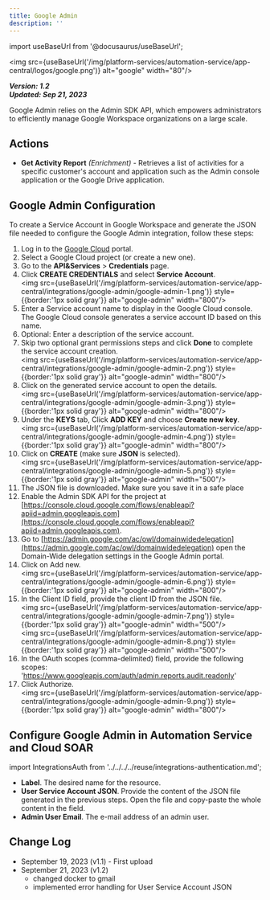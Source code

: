 ```yaml
---
title: Google Admin
description: ''
---
```

import useBaseUrl from '@docusaurus/useBaseUrl';

<img src={useBaseUrl('/img/platform-services/automation-service/app-central/logos/google.png')} alt="google" width="80"/>

***Version: 1.2  
Updated: Sep 21, 2023***

Google Admin relies on the Admin SDK API, which empowers administrators to efficiently manage Google Workspace organizations on a large scale.

## Actions

* **Get Activity Report** *(Enrichment)* - Retrieves a list of activities for a specific customer's account and application such as the Admin console application or the Google Drive application.

## Google Admin Configuration

To create a Service Account in Google Workspace and generate the JSON file needed to configure the Google Admin integration, follow these steps:

1. Log in to the [Google Cloud](https://console.cloud.google.com) portal.
2. Select a Google Cloud project (or create a new one).
3. Go to the **API&Services** > **Credentials** page.
4. Click **CREATE CREDENTIALS** and select **Service Account**. <br/><img src={useBaseUrl('/img/platform-services/automation-service/app-central/integrations/google-admin/google-admin-1.png')} style={{border:'1px solid gray'}} alt="google-admin" width="800"/>
5. Enter a Service account name to display in the Google Cloud console. The Google Cloud console generates a service account ID based on this name.
6. Optional: Enter a description of the service account.
7. Skip two optional grant permissions steps and click **Done** to complete the service account creation. <br/><img src={useBaseUrl('/img/platform-services/automation-service/app-central/integrations/google-admin/google-admin-2.png')} style={{border:'1px solid gray'}} alt="google-admin" width="800"/>
8. Click on the generated service account to open the details. <br/><img src={useBaseUrl('/img/platform-services/automation-service/app-central/integrations/google-admin/google-admin-3.png')} style={{border:'1px solid gray'}} alt="google-admin" width="800"/>
9. Under the **KEYS** tab, Click **ADD KEY** and choose **Create new key**. <br/><img src={useBaseUrl('/img/platform-services/automation-service/app-central/integrations/google-admin/google-admin-4.png')} style={{border:'1px solid gray'}} alt="google-admin" width="800"/>
10. Click on **CREATE** (make sure **JSON** is selected).  <br/><img src={useBaseUrl('/img/platform-services/automation-service/app-central/integrations/google-admin/google-admin-5.png')} style={{border:'1px solid gray'}} alt="google-admin" width="500"/>
11. The JSON file is downloaded. Make sure you save it in a safe place
12. Enable the Admin SDK API for the project at [https://console.cloud.google.com/flows/enableapi?apiid=admin.googleapis.com](https://console.cloud.google.com/flows/enableapi?apiid=admin.googleapis.com).
13. Go to [https://admin.google.com/ac/owl/domainwidedelegation](https://admin.google.com/ac/owl/domainwidedelegation) open the Domain-Wide delegation settings in the Google Admin portal.
14. Click on Add new. <br/><img src={useBaseUrl('/img/platform-services/automation-service/app-central/integrations/google-admin/google-admin-6.png')} style={{border:'1px solid gray'}} alt="google-admin" width="800"/>
15. In the Client ID field, provide the client ID from the JSON file. <br/><img src={useBaseUrl('/img/platform-services/automation-service/app-central/integrations/google-admin/google-admin-7.png')} style={{border:'1px solid gray'}} alt="google-admin" width="500"/> <br/><img src={useBaseUrl('/img/platform-services/automation-service/app-central/integrations/google-admin/google-admin-8.png')} style={{border:'1px solid gray'}} alt="google-admin" width="500"/>
16. In the OAuth scopes (comma-delimited) field, provide the following scopes:
	'https://www.googleapis.com/auth/admin.reports.audit.readonly'
17. Click Authorize.  <br/><img src={useBaseUrl('/img/platform-services/automation-service/app-central/integrations/google-admin/google-admin-9.png')} style={{border:'1px solid gray'}} alt="google-admin" width="800"/>

## Configure Google Admin in Automation Service and Cloud SOAR

import IntegrationsAuth from '../../../../reuse/integrations-authentication.md';

<IntegrationsAuth/>

* **Label**. The desired name for the resource.
* **User Service Account JSON**. Provide the content of the JSON file generated in the previous steps. Open the file and copy-paste the whole content in the field.
* **Admin User Email**. The e-mail address of an admin user.

## Change Log

* September 19, 2023 (v1.1) - First upload
* September 21, 2023 (v1.2)
	+ changed docker to gmail
	+ implemented error handling for User Service Account JSON
